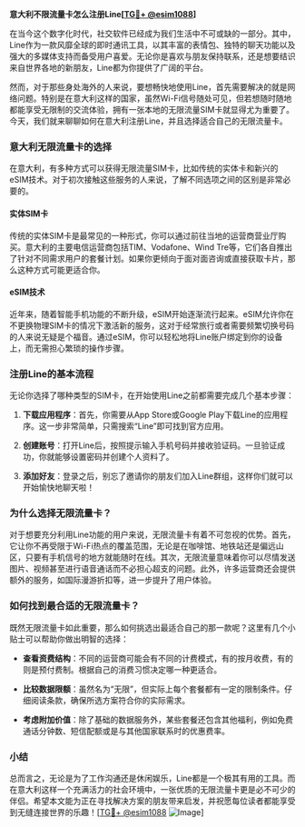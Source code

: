 **意大利不限流量卡怎么注册Line[[TG💪+ @esim1088](https://t.me/s/esim1088)]**

在当今这个数字化时代，社交软件已经成为我们生活中不可或缺的一部分。其中，Line作为一款风靡全球的即时通讯工具，以其丰富的表情包、独特的聊天功能以及强大的多媒体支持而备受用户喜爱。无论你是喜欢与朋友保持联系，还是想要结识来自世界各地的新朋友，Line都为你提供了广阔的平台。

然而，对于那些身处海外的人来说，要想畅快地使用Line，首先需要解决的就是网络问题。特别是在意大利这样的国家，虽然Wi-Fi信号随处可见，但若想随时随地都能享受无限制的交流体验，拥有一张本地的无限流量SIM卡就显得尤为重要了。今天，我们就来聊聊如何在意大利注册Line，并且选择适合自己的无限流量卡。

### 意大利无限流量卡的选择

在意大利，有多种方式可以获得无限流量SIM卡，比如传统的实体卡和新兴的eSIM技术。对于初次接触这些服务的人来说，了解不同选项之间的区别是非常必要的。

#### 实体SIM卡

传统的实体SIM卡是最常见的一种形式，你可以通过前往当地的运营商营业厅购买。意大利的主要电信运营商包括TIM、Vodafone、Wind Tre等，它们各自推出了针对不同需求用户的套餐计划。如果你更倾向于面对面咨询或直接获取卡片，那么这种方式可能更适合你。

#### eSIM技术

近年来，随着智能手机功能的不断升级，eSIM开始逐渐流行起来。eSIM允许你在不更换物理SIM卡的情况下激活新的服务，这对于经常旅行或者需要频繁切换号码的人来说无疑是个福音。通过eSIM，你可以轻松地将Line账户绑定到你的设备上，而无需担心繁琐的操作步骤。

### 注册Line的基本流程

无论你选择了哪种类型的SIM卡，在开始使用Line之前都需要完成几个基本步骤：

1. **下载应用程序**：首先，你需要从App Store或Google Play下载Line的应用程序。这一步非常简单，只需搜索“Line”即可找到官方应用。

2. **创建账号**：打开Line后，按照提示输入手机号码并接收验证码。一旦验证成功，你就能够设置密码并创建个人资料了。

3. **添加好友**：登录之后，别忘了邀请你的朋友们加入Line群组，这样你们就可以开始愉快地聊天啦！

### 为什么选择无限流量卡？

对于想要充分利用Line功能的用户来说，无限流量卡有着不可忽视的优势。首先，它让你不再受限于Wi-Fi热点的覆盖范围，无论是在咖啡馆、地铁站还是偏远山区，只要有手机信号的地方就能随时在线。其次，无限流量意味着你可以尽情发送图片、视频甚至进行语音通话而不必担心超支的问题。此外，许多运营商还会提供额外的服务，如国际漫游折扣等，进一步提升了用户体验。

### 如何找到最合适的无限流量卡？

既然无限流量卡如此重要，那么如何挑选出最适合自己的那一款呢？这里有几个小贴士可以帮助你做出明智的选择：

- **查看资费结构**：不同的运营商可能会有不同的计费模式，有的按月收费，有的则是预付费制。根据自己的消费习惯决定哪一种更适合。
  
- **比较数据限额**：虽然名为“无限”，但实际上每个套餐都有一定的限制条件。仔细阅读条款，确保所选方案符合你的实际需求。
  
- **考虑附加价值**：除了基础的数据服务外，某些套餐还包含其他福利，例如免费通话分钟数、短信配额或是与其他国家联系时的优惠费率。

### 小结

总而言之，无论是为了工作沟通还是休闲娱乐，Line都是一个极其有用的工具。而在意大利这样一个充满活力的社会环境中，一张优质的无限流量卡更是必不可少的伴侣。希望本文能为正在寻找解决方案的朋友带来启发，并祝愿每位读者都能享受到无缝连接世界的乐趣！[[TG💪+ @esim1088](https://t.me/s/esim1088) ![Image](https://i.postimg.cc/4NQfJmqS/Snipaste-2025-05-13-00-14-12.png)]